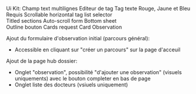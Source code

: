 Ui Kit:
  Champ text multilignes
	Editeur de tag
  Tag texte	Rouge, Jaune et Bleu
  Requis
  Scrollable horizontal tag list selector	
  Titled sections
  Auto-scroll form
  Bottom sheet	
  Outline bouton
  Cards request
  Card Observation

Ajout du formulaire d'observation initial (parcours général):
  - Accessible en cliquant sur "créer un parcours" sur la page d'acceuil

Ajout de la page hub dossier:
  - Onglet "observation", possibilité "d'ajouter une observation" (visuels uniquements) avec le bouton completer en bas de page
  - Onglet liste des docteurs (vsiuels uniquement)
